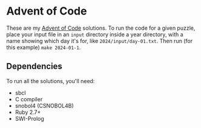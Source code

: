 # Advent of Code

These are my [Advent of Code](https://adventofcode.com/) solutions. To
run the code for a given puzzle, place your input file in an `input`
directory inside a year directory, with a name showing which day it's
for, like `2024/input/day-01.txt`. Then run (for this example) `make
2024-01-1`.

## Dependencies

To run all the solutions, you'll need:

- sbcl
- C compiler
- snobol4 (CSNOBOL4B)
- Ruby 2.7+
- SWI-Prolog
